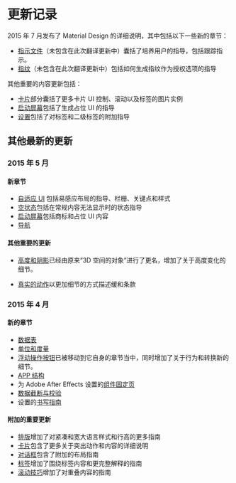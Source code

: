 # 更新记录   

2015 年 7 月发布了 Material Design 的详细说明，其中包括以下一些新的章节：   

- [指示文件](https://material-design.storage.googleapis.com/publish/material_v_4/material_ext_publish/0B3T7oTWa3HiFa3gtd2EzR2dsSDA/patterns_scrollingtechnique_flexibleoverlap.webm)（未包含在此次翻译更新中）囊括了培养用户的指导，包括跟踪指示。   
- [指纹](https://www.google.com/design/spec/patterns/fingerprint.html)（未包含在此次翻译更新中）包括如何生成指纹作为授权选项的指导

其他重要的内容更新包括：  

- [卡片](../components/cards.md)部分囊括了更多卡片 UI 控制、滚动以及标签的图片实例
- [启动屏幕](../patterns/launch-screens.md)包括了生成占位 UI 的指导
- [设置](../patterns/settings.md)包括了对标签和二级标签的附加指导

## 其他最新的更新   

### 2015 年 5 月   
 
#### 新章节   

- [自适应 UI](../layout/adaptive-ui.md) 包括易感应布局的指导、栏栅、关键点和样式
- [空状态](../patterns/empty-states.md)包括在常规内容无法显示时的状态指导
- [启动屏幕](../patterns/launch-screens.md)包括商标和占位 UI 内容
- [导航](../patterns/navigation.md)

#### 其他重要的更新   

- [高度和阴影](../whatis-material-design/elevation-shadows.md)已经由原来“3D 空间的对象”进行了更名，增加了关于高度变化的细节。   

- [真实的动作](../animation/authentic-motion.md)以更加细节的方式描述缓和条款

### 2015 年 4 月   

#### 新的章节   

- [数据表](../components/data-tables.md)
- [单位和度量](../layout/units-measurements.md)
- [浮动操作按钮](../components/buttons-floating-action-button.md)已被移动到它自身的章节当中，同时增加了关于行为和转换新的细节。
- [APP 结构](../patterns/app-structure.md)
- 为 Adobe After Effects 设置的[组件固定页](../resources/sticker-sheets.md)
- [数据截断与校验](../patterns/data-formats.md)
- 设置的[书写指南](../style/writing.md)

#### 附加的重要更新 

- [排版](../style/typography.md)增加了对紧凑和宽大语言样式和行高的更多指南
- [卡片](../components/cards.md)包含了更多关于突出动作和内容的详细说明
- [对话框](../components/dialogs.md)包含了附加的布局指南
- [标签](../components/tabs.md)增加了围绕标签内容和更完整解释的指南
- [滚动技巧](../patterns/scrolling-techniques.md)增加了对重叠内容的指南
